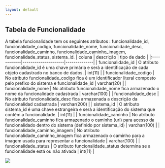 ```yaml
---
layout: default
---
```


## Tabela de Funcionalidade
A tabela funcionalidade tem os seguintes atributos : funcionalidade_id, funcionalidade_codigo, funcionalidade_nome, funcionalidade_desc, funcionalidade_caminho, funcionalidade_caminho_imagem, funcionalidade_status, sistema_id.
|   coluna    | descrição           | tipo de dado |
|:------------|---------------------|--------------|
| funcionalidade_id  | O atributo funcionalidade_id é uma chave primária e será a identificação de cada objeto cadastrado no banco de dados.  | int(11) |
| funcionalidade_codigo | No atributo funcionalidade_codigo fica é um identificador literal composto pelo prefixo do sistema e funcionalidade_id | varchar(20) |
| funcionalidade_nome | No atributo funcionalidade_nome fica armazenado o nome da funcionalidade cadastrada | varchar(100) |
| funcionalidade_desc | No atributo funcionalidade_desc fica armazenada a descrição da funcionalidad cadastrada | varchar(200) |
| sistema_id  | O atributo sistema_id é uma chave estrangeira e será a identificação do sistema que contém a funcionalidade.  | int(11) |
| funcionalidade_caminho | No atributo funcionalidade_caminho fica armazenado o caminho (url) para acesso da funcionalidado dentro do sistema (definido por sistema_id) | varchar(100) |
| funcionalidade_caminho_imagem | No atributo funcionalidade_caminho_imagem fica armazenado o caminho para a imagem usada para representar a funcionalidade | varchar(100) |
| funcionalidade_status  | O atributo funcionalidade_status determina se a funcionalidade está ou não ativada  | int(11) |


![](http://www.cdn.ueg.br/source/mobilidade_nacional_211/noticias/31283/uea.png)
